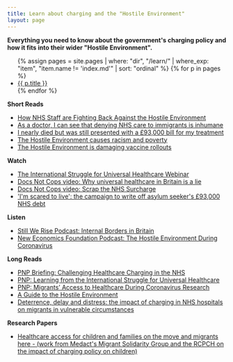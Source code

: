 ```yaml
---
title: Learn about charging and the "Hostile Environment"
layout: page
---
```


<B>Everything you need to know about the government's charging policy and how it fits into their wider "Hostile Environment".</B>
<ul>
  {% assign pages = site.pages | where: "dir", "/learn/" | where_exp: "item", "item.name != 'index.md'" | sort: "ordinal" %}
  {% for p in pages %}
    <li><a href="{{ p.url }}">{{ p.title }}</a></li>
  {% endfor %}
</ul>

<b>Short Reads</b>
<ul>
<li><a href="https://www.opendemocracy.net/en/ournhs/how-nhs-staff-are-fighting-back-against-the-hostile-environment/">How NHS Staff are Fighting Back Against the Hostile Environment </a></li>
<li><a href="https://www.theguardian.com/commentisfree/2018/mar/12/doctor-nhs-care-government-albert-thompson">As a doctor, I can see that denying NHS care to immigrants is inhumane </a></li>
<li><a href="https://metro.co.uk/2019/12/09/i-nearly-died-but-was-still-presented-with-a-93000-bill-for-my-treatment-11233713/">I nearly died but was still presented with a £93,000 bill for my treatment</a></li>
<li><a href="https://www.theguardian.com/uk-news/2020/sep/03/hostile-environment-has-fostered-racism-and-caused-poverty-report-finds">The Hostile Environment causes racism and poverty</a></li>
<li><a href="https://www.huckmag.com/perspectives/the-hostile-environment-is-damaging-vaccine-rollouts/">The Hostile Environment is damaging vaccine rollouts</a></li>
  </ul>

<B>Watch</B>
<ul>
<li><a href="https://neweconomics.org/2020/10/the-international-struggle-for-universal-healthcare">The International Struggle for Universal Healthcare Webinar</a></li>
<li><a href="https://twitter.com/DocsNotCops/status/1319582677633302529?s=20">Docs Not Cops video: Why universal healthcare in Britain is a lie </a></li>
<li><a href="https://www.facebook.com/watch/?v=237166957729674">Docs Not Cops video: Scrap the NHS Surcharge</a></li>
<li><a href="https://www.itv.com/news/calendar/2021-10-01/im-scared-to-live-campaign-to-write-off-asylum-seekers-93000-nhs-debt">'I'm scared to live': the campaign to write off asylum seeker's £93,000 NHS debt</a></li>
  </ul>

<B>Listen</B>
<ul>
<li><a href="https://podcasts.apple.com/gb/podcast/episode-8-internal-borders-in-britain/id1521448166?i=1000516917097">  Still We Rise Podcast: Internal Borders in Britain</a></li>
<li><a href="https://neweconomics.org/2020/07/weekly-economics-podcast-the-hostile-environment-during-coronavirus">New Economics Foundation Podcast: The Hostile Environment During Coronavirus</a></li>
  </ul>

<B>Long Reads</B>
<ul>
<li><a href="https://www.medact.org/2019/resources/briefings/patients-not-passports/">  PNP Briefing: Challenging Healthcare Charging in the NHS</a></li>
<li><a href="https://neweconomics.org/2020/10/patients-not-passports">PNP: Learning from the International Struggle for Universal Healthcare </a></li>
<li><a href="https://www.migrantsorganise.org/?p=29054">PNP: Migrants’ Access to Healthcare During Coronavirus Research </a></li>
<li><a href="https://www.libertyhumanrights.org.uk/wp-content/uploads/2020/02/Hostile-Environment-Guide-%E2%80%93-update-May-2019_0.pdf">A Guide to the Hostile Environment</a></li>
<li><a href="https://www.doctorsoftheworld.org.uk/wp-content/uploads/import-from-old-site/files/Research_brief_KCL_upfront_charging_research_2310.pdf">Deterrence, delay and distress: the impact of charging in NHS hospitals on migrants in vulnerable circumstances</a></li>
  </ul>

<b>Research Papers </B>
<ul>
<li><a href="">  Healthcare access for children and families on the move and migrants here - (work from Medact's Migrant Solidarity Group and the RCPCH on the impact of charging policy on children)</a></li>
  </ul>
